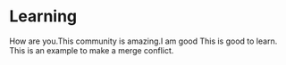 # Learning

How are you.This community is amazing.I am good
This is good to learn.
This is an example to make a merge conflict.
